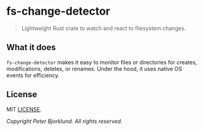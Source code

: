 # fs-change-detector

> Lightweight Rust crate to watch and react to filesystem changes.

## What it does

`fs-change-detector` makes it easy to monitor files or directories for creates, modifications, deletes, or renames. Under the hood, it uses native OS events for efficiency.

## License

MIT [LICENSE](LICENSE).

_Copyright Peter Bjorklund. All rights reserved._
